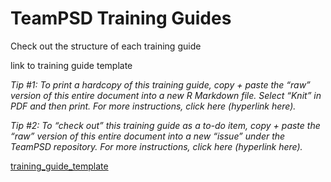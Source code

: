 # TeamPSD Training Guides


Check out the structure of each training guide

link to training guide template

*Tip #1: To print a hardcopy of this training guide, copy + paste the “raw” version of this entire document into a new R Markdown file. Select “Knit” in PDF and then print. For more instructions, click here (hyperlink here).*

*Tip #2: To “check out” this training guide as a to-do item, copy + paste the “raw” version of this entire document into a new “issue” under the TeamPSD repository. For more instructions, click here (hyperlink here).*


[training_guide_template](https://github.com/lzim/teampsd/blob/training_sp/resources/training_guides/training_guide_template.md)
